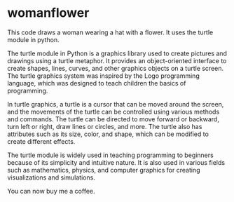 # womanflower
This code draws a woman wearing a hat with a flower. It uses the turtle module in python. 

The turtle module in Python is a graphics library used to create pictures and drawings using a turtle metaphor. It provides an object-oriented interface to create shapes, lines, curves, and other graphics objects on a turtle screen. The turtle graphics system was inspired by the Logo programming language, which was designed to teach children the basics of programming.

In turtle graphics, a turtle is a cursor that can be moved around the screen, and the movements of the turtle can be controlled using various methods and commands. The turtle can be directed to move forward or backward, turn left or right, draw lines or circles, and more. The turtle also has attributes such as its size, color, and shape, which can be modified to create different effects.

The turtle module is widely used in teaching programming to beginners because of its simplicity and intuitive nature. It is also used in various fields such as mathematics, physics, and computer graphics for creating visualizations and simulations.

You can now buy me a coffee.
<script type="text/javascript" src="https://cdnjs.buymeacoffee.com/1.0.0/button.prod.min.js" data-name="bmc-button" data-slug="matyaskoszegi" data-color="#FFDD00" data-emoji="☕"  data-font="Cookie" data-text="Buy me a coffee" data-outline-color="#000000" data-font-color="#000000" data-coffee-color="#ffffff" ></script>
